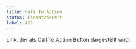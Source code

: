 ```yaml
---
title: Call To Action
status: Einsatzbereit
label: A21
---
```

Link, der als Call To Action Button dargestellt wird.
